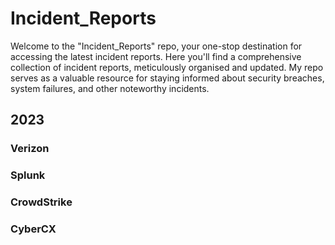 # Incident_Reports
Welcome to the "Incident_Reports" repo, your one-stop destination for accessing the latest incident reports. Here you'll find a comprehensive collection of incident reports, meticulously organised and updated. My repo serves as a valuable resource for staying informed about security breaches, system failures, and other noteworthy incidents.

## 2023

### Verizon

### Splunk

### CrowdStrike

### CyberCX
